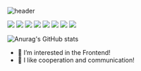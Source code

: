 ![header](https://capsule-render.vercel.app/api?type=waving&color=auto&height=300&section=header&text=Welcome%20to%20the%20HSeo-git!&fontSize=55)

<img src="https://img.shields.io/badge/JavaScript-F7DF1E?style=for-the-badge&logo=JavaScript&logoColor=white"/> <img src="https://img.shields.io/badge/TypeScript-3178C6?style=for-the-badge&logo=TypeScript&logoColor=white"/> <img src="https://img.shields.io/badge/React-61DAFB?style=for-the-badge&logo=React&logoColor=white"/> <img src="https://img.shields.io/badge/Redux-764ABC?style=for-the-badge&logo=Redux&logoColor=white"/> <img src="https://img.shields.io/badge/Recoil-61DAFB?style=for-the-badge&logo=Recoil&logoColor=white"/> <img src="https://img.shields.io/badge/Socket.io-010101?style=for-the-badge&logo=Socket.io&logoColor=white"/> <img src="https://img.shields.io/badge/express-000000?style=for-the-badge&logo=express&logoColor=white"/> <img src="https://img.shields.io/badge/Python-3776AB?style=for-the-badge&logo=Python&logoColor=white"/> 

![Anurag's GitHub stats](https://github-readme-stats.vercel.app/api?username=HSeo-git&show_icons=true&theme=radical)

- 🔭 I’m interested in the Frontend!
- 🌱 I like cooperation and communication!
